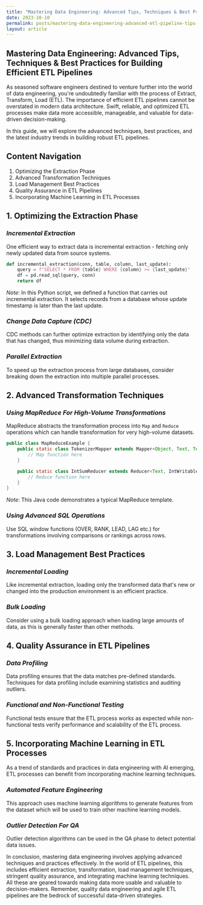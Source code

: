 ```yaml
---
title: "Mastering Data Engineering: Advanced Tips, Techniques & Best Practices for Building Efficient ETL Pipelines - A Guide for Senior Software Engineers"
date: 2023-10-10
permalink: posts/mastering-data-engineering-advanced-etl-pipeline-tips-best-practices-for-senior-software-engineers
layout: article
---
```


## Mastering Data Engineering: Advanced Tips, Techniques & Best Practices for Building Efficient ETL Pipelines

As seasoned software engineers destined to venture further into the world of data engineering, you're undoubtedly familiar with the process of Extract, Transform, Load (ETL). The importance of efficient ETL pipelines cannot be overstated in modern data architecture. Swift, reliable, and optimized ETL processes make data more accessible, manageable, and valuable for data-driven decision-making.

In this guide, we will explore the advanced techniques, best practices, and the latest industry trends in building robust ETL pipelines.

## Content Navigation

1. Optimizing the Extraction Phase
2. Advanced Transformation Techniques
3. Load Management Best Practices
4. Quality Assurance in ETL Pipelines
5. Incorporating Machine Learning in ETL Processes

## 1. Optimizing the Extraction Phase

### _Incremental Extraction_

One efficient way to extract data is incremental extraction - fetching only newly updated data from source systems.

```python
def incremental_extraction(conn, table, column, last_update):
    query = f"SELECT * FROM {table} WHERE {column} >= {last_update}"
    df = pd.read_sql(query, conn)
    return df
```

_Note_: In this Python script, we defined a function that carries out incremental extraction. It selects records from a database whose update timestamp is later than the last update.

### _Change Data Capture (CDC)_

CDC methods can further optimize extraction by identifying only the data that has changed, thus minimizing data volume during extraction.

### _Parallel Extraction_

To speed up the extraction process from large databases, consider breaking down the extraction into multiple parallel processes.

## 2. Advanced Transformation Techniques

### _Using MapReduce For High-Volume Transformations_

MapReduce abstracts the transformation process into `Map` and `Reduce` operations which can handle transformation for very high-volume datasets.

```java
public class MapReduceExample {
    public static class TokenizerMapper extends Mapper<Object, Text, Text, IntWritable>{
        // Map function here
    }

    public static class IntSumReducer extends Reducer<Text, IntWritable, Text, IntWritable> {
        // Reduce function here
    }
}
```

_Note_: This Java code demonstrates a typical MapReduce template.

### _Using Advanced SQL Operations_

Use SQL window functions (OVER, RANK, LEAD, LAG etc.) for transformations involving comparisons or rankings across rows.

## 3. Load Management Best Practices

### _Incremental Loading_

Like incremental extraction, loading only the transformed data that's new or changed into the production environment is an efficient practice.

### _Bulk Loading_

Consider using a bulk loading approach when loading large amounts of data, as this is generally faster than other methods.

## 4. Quality Assurance in ETL Pipelines

### _Data Profiling_

Data profiling ensures that the data matches pre-defined standards. Techniques for data profiling include examining statistics and auditing outliers.

### _Functional and Non-Functional Testing_

Functional tests ensure that the ETL process works as expected while non-functional tests verify performance and scalability of the ETL process.

## 5. Incorporating Machine Learning in ETL Processes

As a trend of standards and practices in data engineering with AI emerging, ETL processes can benefit from incorporating machine learning techniques.

### _Automated Feature Engineering_

This approach uses machine learning algorithms to generate features from the dataset which will be used to train other machine learning models.

### _Outlier Detection For QA_

Outlier detection algorithms can be used in the QA phase to detect potential data issues.

In conclusion, mastering data engineering involves applying advanced techniques and practices effectively. In the world of ETL pipelines, this includes efficient extraction, transformation, load management techniques, stringent quality assurance, and integrating machine learning techniques. All these are geared towards making data more usable and valuable to decision-makers. Remember, quality data engineering and agile ETL pipelines are the bedrock of successful data-driven strategies.
